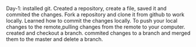 Day-1: installed git. Created a repository, create a file, saved it and commited the changes. Fork a repository and clone it from github to work locally. Learned how to commit the changes locally. To push your local changes to the remote,pulling changes from the remote to your computer. created and checkout a branch. commited changes to a branch and merged them to the master and delete a branch.